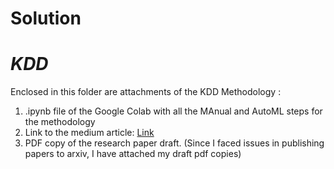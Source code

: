 # Solution

# *KDD*

Enclosed in this folder are attachments of the KDD Methodology :
1. .ipynb file of the Google Colab with all the MAnual and AutoML steps for the methodology
2. Link to the medium article: [Link](https://addy07.medium.com/rhythms-of-discovery-a-comparative-dance-through-music-descriptions-using-manual-and-automated-7295cad2a9f3)
3. PDF copy of the research paper draft. (Since I faced issues in publishing papers to arxiv, I have attached my draft pdf copies)
